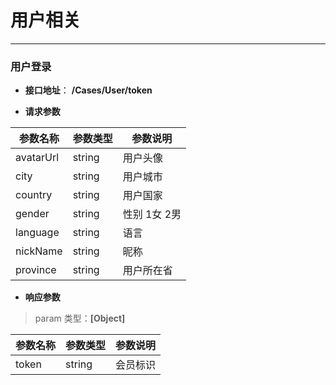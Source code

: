 # 用户相关

----------------
### 用户登录

+ __接口地址__： __/Cases/User/token__

+ __请求参数__

|  参数名称  | 参数类型 | 参数说明 |
| --------- | -------- | ------- |
| avatarUrl | string | 用户头像 |
| city | string | 用户城市 |
| country | string | 用户国家 |
| gender | string | 性别 1女 2男  |
| language | string | 语言 |
| nickName | string | 昵称 |
| province | string | 用户所在省 |

+ __响应参数__

>   param 类型：__[Object]__

|  参数名称  | 参数类型 | 参数说明 |
| --------- | -------- | ------- |
| token | string | 会员标识 |
